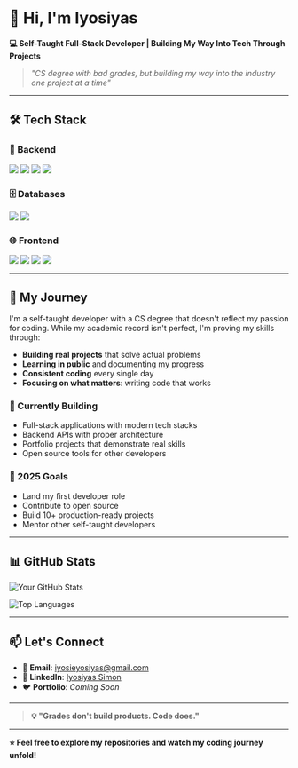 

# 👋 Hi, I'm Iyosiyas

**💻 Self-Taught Full-Stack Developer | Building My Way Into Tech Through Projects**  

> *"CS degree with bad grades, but building my way into the industry one project at a time"*

---

## 🛠️ Tech Stack

### 🔧 Backend
<img src="https://img.shields.io/badge/Python-3776AB?style=for-the-badge&logo=python&logoColor=white" />
<img src="https://img.shields.io/badge/FastAPI-009688?style=for-the-badge&logo=fastapi&logoColor=white" />
<img src="https://img.shields.io/badge/Node.js-339933?style=for-the-badge&logo=nodedotjs&logoColor=white" />
<img src="https://img.shields.io/badge/Express.js-000000?style=for-the-badge&logo=express&logoColor=white" />

### 🗄️ Databases
<img src="https://img.shields.io/badge/PostgreSQL-4169E1?style=for-the-badge&logo=postgresql&logoColor=white" />
<img src="https://img.shields.io/badge/MongoDB-47A248?style=for-the-badge&logo=mongodb&logoColor=white" />

### 🌐 Frontend
<img src="https://img.shields.io/badge/React-61DAFB?style=for-the-badge&logo=react&logoColor=white" />
<img src="https://img.shields.io/badge/JavaScript-F7DF1E?style=for-the-badge&logo=javascript&logoColor=black" />
<img src="https://img.shields.io/badge/Tailwind_CSS-06B6D4?style=for-the-badge&logo=tailwindcss&logoColor=white" />
<img src="https://img.shields.io/badge/Bootstrap-7952B3?style=for-the-badge&logo=bootstrap&logoColor=white" />

---

## 🚀 My Journey

I'm a self-taught developer with a CS degree that doesn't reflect my passion for coding. While my academic record isn't perfect, I'm proving my skills through:

- **Building real projects** that solve actual problems
- **Learning in public** and documenting my progress
- **Consistent coding** every single day
- **Focusing on what matters**: writing code that works

### 🌱 Currently Building
- Full-stack applications with modern tech stacks
- Backend APIs with proper architecture
- Portfolio projects that demonstrate real skills
- Open source tools for other developers

### 🎯 2025 Goals
- Land my first developer role
- Contribute to open source
- Build 10+ production-ready projects
- Mentor other self-taught developers

---

## 📊 GitHub Stats

![Your GitHub Stats](https://github-readme-stats.vercel.app/api?username=iyosiprograming&show_icons=true&theme=radical)

![Top Languages](https://github-readme-stats.vercel.app/api/top-langs/?username=iyosiprograming&layout=compact&theme=radical)

---

## 📫 Let's Connect

- 📧 **Email**: [iyosieyosiyas@gmail.com](mailto:iyosieyosiyas@gmail.com)
- 💼 **LinkedIn**: [Iyosiyas Simon](https://linkedin.com/in/iyosiyas-simon)
- 🐦 **Portfolio**: *Coming Soon*

---

> **💡 "Grades don't build products. Code does."**


---

**⭐️ Feel free to explore my repositories and watch my coding journey unfold!**

